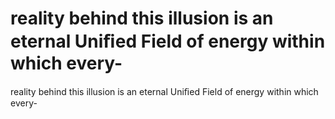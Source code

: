 # reality behind this illusion is an eternal Uniﬁed Field of energy within which every-

reality behind this illusion is an eternal Uniﬁed Field of energy within which every-